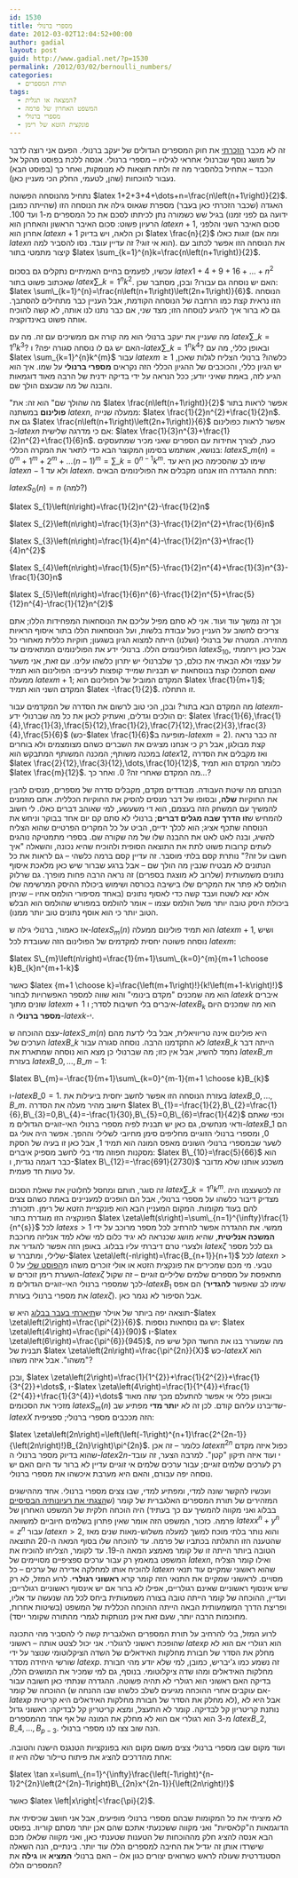 ```yaml
---
id: 1530
title: מספרי ברנולי
date: 2012-03-02T12:04:52+00:00
author: gadial
layout: post
guid: http://www.gadial.net/?p=1530
permalink: /2012/03/02/bernoulli_numbers/
categories:
  - תורת המספרים
tags:
  - המצאה או תגלית?
  - המשפט האחרון של פרמה
  - מספרי ברנולי
  - פונקצית הזטא של רימן
---
```

זה לא מכבר [הזכרתי](http://www.gadial.net/?p=1516) את חוק המספרים הגדולים של יעקב ברנולי. הפעם אני רוצה לדבר על מושג נוסף שברנולי אחראי לגילויו &#8211; מספרי ברנולי. אנסה ללכת בפוסט מהקל אל הכבד &#8211; אתחיל בלהסביר מה זה ולתת תוצאות לא מנומקות, ואחר כך (בפוסט הבא) נעבור להוכחות (שהן, לטעמי, החלק הכי מעניין כאן).

נתחיל מהנוסחה הפשוטה $latex 1+2+3+4+\dots+n=\frac{n\left(n+1\right)}{2}$. האגדה (שכבר הזכרתי כאן בעבר) מספרת שגאוס גילה את הנוסחה הזו (שהייתה כמובן ידועה גם לפני זמנו) בגיל שש כשמורה נתן לכיתתו לסכם את כל המספרים מ-1 ועד 100. הרעיון פשוט: סכום האיבר הראשון והאחרון הוא $latex n+1$, סכום האיבר השני והלפני אחרון הוא $latex n+1$ וכן הלאה, ויש בדיוק $latex \frac{n}{2}$ זוגות כאלו (ומה אם $latex n$ הוא אי זוגי? זה עדיין עובד. נסו להסביר למה). את הנוסחה הזו אפשר לכתוב עם קיצור מתמטי בתור $latex \sum_{k=1}^{n}k=\frac{n\left(n+1\right)}{2}$.

עכשיו, לפעמים בחיים האמיתיים נתקלים גם בסכום $latex 1+4+9+16+\dots+n^{2}$ שאכתוב פשוט בתור $latex \sum\_{k=1}^{n}k^{2}$. האם יש נוסחה גם עבורו? ובכן, מסתבר שכן: $latex \sum\_{k=1}^{n}=\frac{n\left(n+1\right)\left(2n+1\right)}{6}$. הנוסחה הזו נראית קצת כמו הרחבה של הנוסחה הקודמת, אבל העניין כבר מתחילים להסתבך. גם לא ברור איך להגיע לנוסחה הזו; מצד שני, אם כבר נתנו לנו אותה, לא קשה להוכיח אותה פשוט באינדוקציה.

מה שעניין את יעקב ברנולי הוא מה קורה אם ממשיכים עם זה. מה עם $latex \sum\_{k=1}^{n}k^{3}$? האם יש גם לו נוסחה סגורה יפה? ו-$latex \sum\_{k=1}^{n}k^{4}$? ובאופן כללי, מה עם $latex \sum_{k=1}^{n}k^{m}$ עבור $latex m\ge1$ כלשהו? ברנולי הצליח לגלות שאכן, יש הגיון כללי, והכוכבים של ההגיון הכללי הזה נקראים **מספרי ברנולי** על שמו. איך הוא הגיע לזה, באמת שאיני יודע; ככל הנראה על ידי בדיקה ידנית של הרבה מאוד דוגמאות והבנה של מה שבעצם הולך שם.

"מה שהולך שם" הוא זה: את $latex \frac{n\left(n+1\right)}{2}$ אפשר לראות בתור **פולינום** במשתנה $latex n$, ממעלה שנייה: $latex \frac{1}{2}n^{2}+\frac{1}{2}n$. גם את $latex \frac{n\left(n+1\right)\left(2n+1\right)}{6}$ אפשר לראות כפולינום ב-$latex n$ אם כי מדרגה שלישית: $latex \frac{1}{3}n^{3}+\frac{1}{2}n^{2}+\frac{1}{6}n$. כעת, לצורך אחידות עם הספרים שאני מכיר שמתעסקים בנושא, אשתמש בסימון המקוצר הבא כדי לתאר את המקרה הכללי: $latex S\_{m}\left(n\right)=0^{m}+1^{m}+2^{m}+\dots\left(n-1\right)^{m}=\sum\_{k=0}^{n-1}k^{m}$. שימו לב שהסכימה כאן היא עד $latex n-1$ ולא עד $latex n$. תחת ההגדרה הזו אנחנו מקבלים את הפולינומים הבאים:

$latex S_{0}\left(n\right)=n$ (למה?)

$latex S_{1}\left(n\right)=\frac{1}{2}n^{2}-\frac{1}{2}n$

$latex S_{2}\left(n\right)=\frac{1}{3}n^{3}-\frac{1}{2}n^{2}+\frac{1}{6}n$

$latex S_{3}\left(n\right)=\frac{1}{4}n^{4}-\frac{1}{2}n^{3}+\frac{1}{4}n^{2}$

$latex S_{4}\left(n\right)=\frac{1}{5}n^{5}-\frac{1}{2}n^{4}+\frac{1}{3}n^{3}-\frac{1}{30}n$

$latex S_{5}\left(n\right)=\frac{1}{6}n^{6}-\frac{1}{2}n^{5}+\frac{5}{12}n^{4}-\frac{1}{12}n^{2}$

וכך זה נמשך עוד ועוד. אני לא סתם מפיל עליכם את הנוסחאות המפחידות הללו; אתם צריכים לחשוב על העניין כעל עבודת בלשות, ועל הנוסחאות הללו בתור איסוף הראיות מהזירה. המטרה של ברנולי (ושלנו) הייתה למצוא הגיון בשגעון; חוקיות כללית מאחורי כל הפולינומים הללו. ברנולי ידע את הפולינומים המתאימים עד $latex S_{10}$, אבל כאן ריחמתי על עצמי ולא הבאתי את כולם, כך שלברנולי יש יתרון כלשהו עלינו. עם זאת, אני משער שאם תסתכלו קצת בנוסחאות יש תבניות שמייד קופצות לעיניים: הפולינום הוא תמיד ממעלה $latex m+1$; המקדם המוביל של הפולינום הוא $latex \frac{1}{m+1}$; המקדם השני הוא תמיד $latex -\frac{1}{2}$. זו התחלה.

מה המקדם הבא בתור? ובכן, הכי טוב לרשום את הסדרה של המקדמים עבור $latex m$-ים הולכים וגדלים, ואעתיק לכאן את כל מה שברנולי ידע: $latex \frac{1}{6},\frac{1}{4},\frac{1}{3},\frac{5}{12},\frac{1}{2},\frac{7}{12},\frac{2}{3},\frac{3}{4},\frac{5}{6}$ (כש-$latex \frac{1}{6}$מופיעה ב-$latex m=2$). זה כבר נראה קצת מבולגן, אבל רק כי אנחנו מציגים את השברים כשהם מצומצמים ולא בוחרים במכנה משותף; המכנה המשותף המתבקש הוא $latex 12$, ואז מקבלים את הסדרה $latex \frac{2}{12},\frac{3}{12},\dots,\frac{10}{12}$, כלומר המקדם הוא תמיד $latex \frac{m}{12}$. מה המקדם שאחרי זה? 0. ואחר כך&#8230;?

הבנתם מה שיטת העבודה. מבודדים מקדם, מקבלים סדרה של מספרים, מנסים להבין את החוקיות **שלה**, ובסופו של דבר מנסים להסיק את החוקיות הכללית. אתם מוזמנים להמשיך עם המשחק הזה בעצמם, הוא די משעשע, למי שאוהב דברים כאלו. לי חשוב להמחיש ש**זו הדרך שבה מגלים דברים**; ברנולי לא סתם קם יום אחד בבוקר וניחש את הנוסחה שתכף אציג; הוא לכלך ידיים, הביט על כל המקרים הפרטיים שהוא הצליח להשיג, ובנה לאט לאט את ההבנה שלו של מה שקורה שם. בספרי מתמטיקה נוהגים לעתים קרובות פשוט לתת את התוצאה הסופית ולהוכיח שהיא נכונה, והשאלה "איך חשבו על זה?" נותרת קסם בלתי מוסבר. זה עדיין קסם ברמה כלשהי &#8211; גם לראות את כל הנתונים לא מבטיח שנבין מה הולך שם &#8211; אבל ברגע שברור שיש כאן מלאכת איסוף נתונים משמעותית (שלרוב לא מוצגת בספרים) זה נראה הרבה פחות מופרך. גם שרלוק הולמס לא פתר את המקרים שלו בישיבה בכורסה ושימוש ביכולת ההיסק המרשימה שלו אלא יצא לשטח ועבד קשה כדי לאסוף נתונים (באחד מסיפורי הולמס אחיו &#8211; שניחן ביכולת היסק טובה יותר משל הולמס עצמו &#8211; אומר להולמס במפורש שהולמס הוא הבלש הטוב יותר כי הוא אוסף נתונים טוב יותר ממנו).

אז כאמור, ברנולי גילה ש-$latex S_{m}\left(n\right)$ הוא תמיד פולינום ממעלה $latex m+1$, ושיש נוסחה פשוטה יחסית למקדמים של הפולינום הזה שעובדת לכל $latex m$:

$latex S\_{m}\left(n\right)=\frac{1}{m+1}\sum\_{k=0}^{m}{m+1 \choose k}B_{k}n^{m+1-k}$

כאשר $latex {m+1 \choose k}=\frac{\left(m+1\right)!}{k!\left(m+1-k\right)!}$ הוא מה שמכנים "מקדם בינומי" והוא שווה למספר האפשרויות לבחור $latex k$ איברים שונים מתוך $latex m+1$ איברים בלי חשיבות לסדר; ו-$latex B_{k}$ הוא מה שמכנים היום **מספר ברנולי** ה-$latex k$-י.

עצם ההוכחה ש-$latex S\_{m}\left(n\right)$ היא פולינום אינה טריוויאלית, אבל בלי לדעת מהם הערכים של $latex B\_{k}$ לא התקדמנו הרבה. נוסחה סגורה עבור $latex B\_{k}$ הייתה דבר נחמד להשיג, אבל אין כזו; מה שברנולי כן מצא הוא נוסחה שמתארת את $latex B\_{m}$ בעזרת $latex B\_{0},\dots,B\_{m-1}$:

$latex B\_{m}=-\frac{1}{m+1}\sum\_{k=0}^{m-1}{m+1 \choose k}B_{k}$

ו-$latex B\_{0}=1$. בעזרת הנוסחה הזו אפשר לחשב יחסית ביעילות את $latex B\_{0},\dots,B\_{m}$. חישוב מהיר מעלה את הסדרה $latex B\_{1}=-\frac{1}{2},B\_{2}=\frac{1}{6},B\_{3}=0,B\_{4}=-\frac{1}{30},B\_{5}=0,B\_{6}=\frac{1}{42}$ וכפי שאתם ודאי מנחשים, גם כאן יש תבנית לפיה מספרי ברנולי האי-זוגיים הגדולים מ-$latex B\_{1}$ הם 0, ומספרי ברנולי הזוגיים מחליפים סימן מחיובי לשלילי וההפך. אפשר היה אולי גם לשער שבמספרי ברנולי השונים מאפס המונה הוא תמיד 1, אבל כאן זו בעיה של הסקת מסקנות חפוזה מדי בלי לחשב מספיק איברים: $latex B\_{10}=\frac{5}{66}$ הוא כבר דוגמה נגדית, ו-$latex B\_{12}=-\frac{691}{2730}$ משכנע אותנו שלא מדובר על טעות חד פעמית.

זה סוגר, חותם ומחסל לחלוטין את שאלת הסכום $latex \sum\_{k=1}^{n}k^{m}$. זה לכשעצמו היה מצדיק דיבור כלשהו על מספרי ברנולי, אבל הם הופכים למעניינים באמת כשהם צצים להם בעוד מקומות. המקום המעניין הבא הוא פונקציית הזטא של רימן. תזכורת: הפונקציה הזו מוגדרת בתור $latex \zeta\left(s\right)=\sum\_{n=1}^{\infty}\frac{1}{n^{s}}$ לכל $latex s>1$ ממשי. את ההגדרה אפשר להרחיב לכל מספר מרוכב על ידי **המשכה אנליטית**, שהיא מושג שכנראה לא יגיד כלום למי שלא למד אנליזה מרוכבת ולצערי טרם דיברתי עליו בבלוג. באופן הזה אפשר להגדיר את $latex \zeta$ גם לכל מספר שלילי, ומתברר ש-$latex \zeta\left(-n\right)=\frac{B_{n+1}}{n+1}$ לכל $latex n>0$ טבעי. מי מכם שמכירים את פונקצית הזטא או אולי זוכרים משהו מ[הפוסט שלי](http://www.gadial.net/?p=339) על השערת רימן זוכרים ש-$latex \zeta$ מתאפסת על מספרים שלמים שליליים זוגיים &#8211; זה שקול לכך שמספרי ברנולי האי-זוגיים הגדולים מ-$latex B_{1}$ הם אפס (שימו לב שאפשר **להגדיר** את מספרי ברנולי בעזרת $latex \zeta$). אבל הסיפור לא נגמר כאן.

תוצאה יפה ביותר של אוילר ש[תיארתי בעבר בבלוג](http://www.gadial.net/?p=393) היא ש-$latex \zeta\left(2\right)=\frac{\pi^{2}}{6}$. יש גם נוסחאות נוספות: $latex \zeta\left(4\right)=\frac{\pi^{4}}{90}$ ו-$latex \zeta\left(6\right)=\frac{\pi^{6}}{945}$, מה שמעורר בנו את החשד הקל שיש פה תבנית של $latex \zeta\left(2n\right)=\frac{\pi^{2n}}{X}$ כש-$latex X$ הוא "משהו". אבל איזה משהו?

ובכן, $latex \zeta\left(2\right)=\frac{1}{1^{2}}+\frac{1}{2^{2}}+\frac{1}{3^{2}}+\dots$, ו-$latex \zeta\left(4\right)=\frac{1}{1^{4}}+\frac{1}{2^{4}}+\frac{1}{3^{4}}+\dots$ ובאופן כללי אי אפשר להתעלם מכך שזה מאוד מזכיר את הסכומים $latex S_{m}\left(n\right)$ שדיברנו עליהם קודם. לכן זה לא **יותר מדי** מפתיע שב-$latex X$ הזה מככבים מספרי ברנולי; ספציפית:

$latex \zeta\left(2n\right)=\left(\left(-1\right)^{n+1}\frac{2^{2n-1}}{\left(2n\right)!}B_{2n}\right)\pi^{2n}$. כלומר &#8211; זה אכן $latex \pi^{2n}$ כפול איזה מקדם שהוא בדיוק מספר ברנולי ה-$latex 2n$-י ועוד איזה תיקון "קטן". למרבה הצער, זה עובד רק לערכים שלמים זוגיים; עבור ערכים שלמים אי זוגיים עדיין לא ברור עד היום האם יש נוסחה יפה עבורם, והאם היא מערבת איכשהו את מספרי ברנולי.

ועכשיו להקשר שונה למדי, ומפתיע למדי, שבו צצים מספרי ברנולי. אחד מההישגים המזהירים של תורת המספרים האלגברית של קומר (ש[הצגתי את רעיונותיה הבסיסיים](http://www.gadial.net/?p=1281) בבלוג ואני מקווה להמשיך עם כך בעתיד) היה הוכחה חלקית של המשפט האחרון של פרמה. כזכור, המשפט הזה אומר שאין פתרון בשלמים חיוביים למשוואה $latex x^{n}+y^{n}=z^{n}$ עבור $latex n>2$, והוא נותר בלתי מוכח למשך למעלה משלוש-מאות שנים מאז שהטענה הזו התגלתה בכתביו של פרמה. עד להוכחה שלו בסוף המאה ה-20 התוצאה הטובה ביותר הייתה זו של קומר מאמצע המאה ה-19. עד לקומר, הצליחו להוכיח את המשפט במאמץ רק עבור ערכים ספציפיים מסויימים של $latex n$, ואילו קומר הצליח להוכיח אותו למחלקה אדירה של ערכים &#8211; כל $latex n$ שהוא ראשוני שמקיים עוד תנאי מסויים. לראשוני שמקיים את התנאי הזה קומר קרא **ראשוני רגולרי**. לרוע המזל, לא רק שיש אינסוף ראשוניים שאינם רגולריים, אפילו לא ברור אם יש אינסוף ראשוניים רגולריים; ועדיין, ההוכחה של קומר הייתה טובה בצורה משמעותית ביחס לכל מה שנעשה עד אליו, ופריצת הדרך המשמעותית הבאה הייתה ההוכחה הכללית של המשפט (בשיטות אחרות, מחוכמות הרבה יותר, שעם זאת אינן מנותקות לגמרי מהתורה שקומר ייסד).

לרוע המזל, בלי להרחיב על תורת המספרים האלגברית קשה לי להסביר מהי התכונה שהופכת ראשוני לרגולרי. אני יכול לצטט אותה &#8211; ראשוני $latex p$ הוא רגולרי אם הוא לא מחלק את הסדר של חבורת מחלקות האידאלים של השדה הציקלוטומי שנוצר על ידי שורשי היחידה מסדר $latex p$. זה נשמע כמו ג'יבריש, כמובן, למי שלא יודע מהי חבורת מחלקות האידאלים ומהו שדה ציקלוטומי. בנוסף, גם למי שמכיר את המושגים הללו, בדיקה האם ראשוני הוא רגולרי לא תהיה פשוטה. ההגדרה שנתתי כאן חשובה עבור ההוכחה של קומר (אם עוקבים אחרי ההוכחה מגיעים לשלב כלשהו שבו ההנחה ש-$latex p$ לא מחלק את הסדר של חבורת מחלקות האידאלים היא קריטית), אבל היא לא נותנת קריטריון קל לבדיקה. קומר לא התעצל, ומצא קריטריון קל לבדיקה: ראשוני גדול מ-3 הוא רגולרי אם הוא לא מחלק את המונה של אף אחד מהמספרים $latex B\_{2},B\_{4},\dots,B_{p-3}$. הנה שוב צצו לנו מספרי ברנולי.

ועוד מקום שבו מספרי ברנולי צצים משום מקום הוא בפונקציות הטנגנס הישנה והטובה. אחת מהדרכים להציג את פיתוח טיילור שלה היא זו:

$latex \tan x=\sum\_{n=1}^{\infty}\frac{\left(-1\right)^{n-1}2^{2n}\left(2^{2n}-1\right)B\_{2n}x^{2n-1}}{\left(2n\right)!}$

כאשר $latex \left|x\right|<\frac{\pi}{2}$.

לא מיציתי את כל המקומות שבהם מספרי ברנולי מופיעים, אבל אני חושב שכיסיתי את הדוגמאות ה"קלאסיות" ואני מקווה ששכנעתי אתכם שהם אכן יותר מסתם קוריוז. בפוסט הבא אנסה להציג חלק מההוכחות של הטענות שטענתי כאן, ואני מקווה שלאלו מכם שישרדו אותן זה יגדיל את החיבה למספרים הללו עוד יותר. בינתיים, הנה השאלה הסטנדרטית שעולה לראש כשרואים יצורים כגון אלו &#8211; האם ברנולי **המציא** או **גילה** את המספרים הללו?